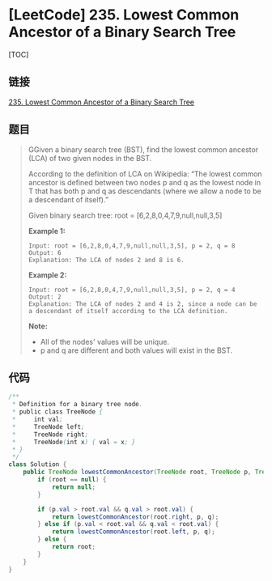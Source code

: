 # [LeetCode] 235. Lowest Common Ancestor of a Binary Search Tree

[TOC]

## 链接

[235. Lowest Common Ancestor of a Binary Search Tree](https://leetcode.com/problems/lowest-common-ancestor-of-a-binary-search-tree/)

## 题目

> GGiven a binary search tree (BST), find the lowest common ancestor (LCA) of two given nodes in the BST.
> 
> According to the definition of LCA on Wikipedia: “The lowest common ancestor is defined between two nodes p and q as the lowest node in T that has both p and q as descendants (where we allow a node to be a descendant of itself).”
> 
> Given binary search tree:  root = [6,2,8,0,4,7,9,null,null,3,5]
> 
> **Example 1:**
>
> ```
> Input: root = [6,2,8,0,4,7,9,null,null,3,5], p = 2, q = 8
> Output: 6
> Explanation: The LCA of nodes 2 and 8 is 6.
> ```
> 
> **Example 2:**
> 
> ```
> Input: root = [6,2,8,0,4,7,9,null,null,3,5], p = 2, q = 4
> Output: 2
> Explanation: The LCA of nodes 2 and 4 is 2, since a node can be a descendant of itself according to the LCA definition.
> ```
> **Note:**
> 
> * All of the nodes' values will be unique.
> * p and q are different and both values will exist in the BST.

## 代码

```Java
/**
 * Definition for a binary tree node.
 * public class TreeNode {
 *     int val;
 *     TreeNode left;
 *     TreeNode right;
 *     TreeNode(int x) { val = x; }
 * }
 */
class Solution {
    public TreeNode lowestCommonAncestor(TreeNode root, TreeNode p, TreeNode q) {
        if (root == null) {
            return null;
        }

        if (p.val > root.val && q.val > root.val) {
            return lowestCommonAncestor(root.right, p, q);
        } else if (p.val < root.val && q.val < root.val) {
            return lowestCommonAncestor(root.left, p, q);
        } else {
            return root;
        }
    }
}
```

